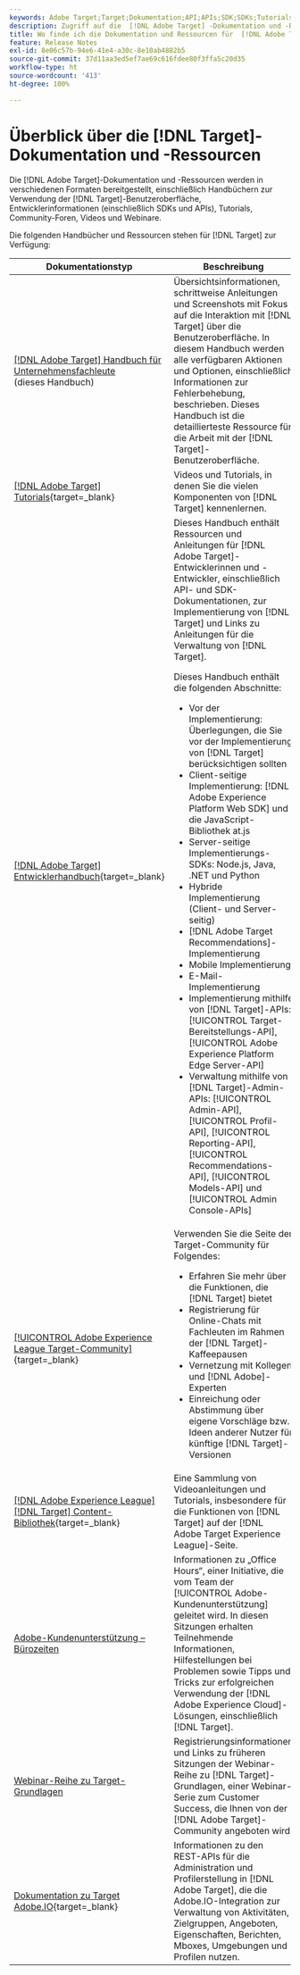 ```yaml
---
keywords: Adobe Target;Target;Dokumentation;API;APIs;SDK;SDKs;Tutorials;Doc;Dokumentation
description: Zugriff auf die  [!DNL Adobe Target] -Dokumentation und -Ressourcen, einschließlich Online-Hilfe, Tutorials, Videos und Entwicklerdokumentation (SDKs, APIs und JavaScript-Bibliotheken).
title: Wo finde ich die Dokumentation und Ressourcen für  [!DNL Adobe Target]?
feature: Release Notes
exl-id: 8e06c57b-94e6-41e4-a30c-8e10ab4882b5
source-git-commit: 37d11aa3ed5ef7ae69c616fdee80f3ffa5c20d35
workflow-type: ht
source-wordcount: '413'
ht-degree: 100%

---
```


# Überblick über die [!DNL Target]-Dokumentation und -Ressourcen

Die [!DNL Adobe Target]-Dokumentation und -Ressourcen werden in verschiedenen Formaten bereitgestellt, einschließlich Handbüchern zur Verwendung der [!DNL Target]-Benutzeroberfläche, Entwicklerinformationen (einschließlich SDKs und APIs), Tutorials, Community-Foren, Videos und Webinare.

Die folgenden Handbücher und Ressourcen stehen für [!DNL Target] zur Verfügung:

| Dokumentationstyp | Beschreibung |
| --- | --- |
| [[!DNL Adobe Target] Handbuch für Unternehmensfachleute](/help/main/target-home.md)<br> (dieses Handbuch) | Übersichtsinformationen, schrittweise Anleitungen und Screenshots mit Fokus auf die Interaktion mit [!DNL Target] über die Benutzeroberfläche. In diesem Handbuch werden alle verfügbaren Aktionen und Optionen, einschließlich Informationen zur Fehlerbehebung, beschrieben. Dieses Handbuch ist die detaillierteste Ressource für die Arbeit mit der [!DNL Target]-Benutzeroberfläche. |
| [[!DNL Adobe Target] Tutorials](https://experienceleague.adobe.com/docs/target-learn/tutorials/overview.html?lang=de){target=_blank} | Videos und Tutorials, in denen Sie die vielen Komponenten von [!DNL Target] kennenlernen. |
| [[!DNL Adobe Target] Entwicklerhandbuch](https://developer.adobe.com/target/){target=_blank} | Dieses Handbuch enthält Ressourcen und Anleitungen für [!DNL Adobe Target]-Entwicklerinnen und -Entwickler, einschließlich API- und SDK-Dokumentationen, zur Implementierung von [!DNL Target] und Links zu Anleitungen für die Verwaltung von [!DNL Target].<P>Dieses Handbuch enthält die folgenden Abschnitte:<ul><li>Vor der Implementierung: Überlegungen, die Sie vor der Implementierung von [!DNL Target] berücksichtigen sollten </li><li>Client-seitige Implementierung: [!DNL Adobe Experience Platform Web SDK] und die JavaScript-Bibliothek at.js</li><li>Server-seitige Implementierungs-SDKs: Node.js, Java, .NET und Python</li><li>Hybride Implementierung (Client- und Server-seitig)</li><li>[!DNL Adobe Target Recommendations]-Implementierung  </li><li>Mobile Implementierung</li><li>E-Mail-Implementierung</li><li>Implementierung mithilfe von [!DNL Target]-APIs: [!UICONTROL Target-Bereitstellungs-API], [!UICONTROL Adobe Experience Platform Edge Server-API]</li><li>Verwaltung mithilfe von [!DNL Target]-Admin-APIs: [!UICONTROL Admin-API], [!UICONTROL Profil-API], [!UICONTROL Reporting-API], [!UICONTROL Recommendations-API], [!UICONTROL Models-API] und [!UICONTROL Admin Console-APIs]</li></ul> |
| [[!UICONTROL Adobe Experience League Target-Community]](https://experienceleaguecommunities.adobe.com/t5/adobe-target/ct-p/adobe-target-community?lang=de){target=_blank} | Verwenden Sie die Seite der Target-Community für Folgendes:<ul><li>Erfahren Sie mehr über die Funktionen, die [!DNL Target] bietet</li><li>Registrierung für Online-Chats mit Fachleuten im Rahmen der [!DNL Target]-Kaffeepausen</li><li>Vernetzung mit Kollegen und [!DNL Adobe]-Experten</li><li>Einreichung oder Abstimmung über eigene Vorschläge bzw. Ideen anderer Nutzer für künftige [!DNL Target]-Versionen |
| [[!DNL Adobe Experience League] [!DNL Target] Content-Bibliothek](https://experienceleague.adobe.com/?lang=de#recommended/solutions/target){target=_blank} | Eine Sammlung von Videoanleitungen und Tutorials, insbesondere für die Funktionen von [!DNL Target] auf der [!DNL Adobe Target Experience League]-Seite. |
| [Adobe-Kundenunterstützung – Bürozeiten](/help/main/cmp-resources-and-contact-information.md#concept_58EA30379D3B48C4848BA2A8C464A5B7) | Informationen zu „Office Hours“, einer Initiative, die vom Team der [!UICONTROL Adobe-Kundenunterstützung] geleitet wird. In diesen Sitzungen erhalten Teilnehmende Informationen, Hilfestellungen bei Problemen sowie Tipps und Tricks zur erfolgreichen Verwendung der [!DNL Adobe Experience Cloud]-Lösungen, einschließlich [!DNL Target]. |
| [Webinar-Reihe zu Target-Grundlagen](https://landing.adobe.com/acs/2018/na/adobe-target/registration.html) | Registrierungsinformationen und Links zu früheren Sitzungen der Webinar-Reihe zu [!DNL Target]-Grundlagen, einer Webinar-Serie zum Customer Success, die Ihnen von der [!DNL Adobe Target]-Community angeboten wird. |
| [Dokumentation zu Target Adobe.IO](https://developer.adobe.com/target/implement/server-side/){target=_blank} | Informationen zu den REST-APIs für die Administration und Profilerstellung in [!DNL Adobe Target], die die Adobe.IO-Integration zur Verwaltung von Aktivitäten, Zielgruppen, Angeboten, Eigenschaften, Berichten, Mboxes, Umgebungen und Profilen nutzen. |
